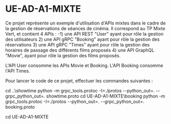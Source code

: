 # UE-AD-A1-MIXTE

Ce projet représente un exemple d'utilisation d'APIs mixtes dans le cadre de la gestion de réservations de séances de cinéma. Il correspond au TP Mixte Vert, et contient 4 APIs : -1) une API REST "User" ayant pour rôle la gestion des utilisateurs
2) une API gRPC "Booking" ayant pour rôle la gestion des réservations
3) une API gRPC "Times" ayant pour rôle la gestion des horaires de passage des différents films proposés
4) une API GraphQL "Movie", ayant pour rôle la gestion des films proposés.

L'API User consomme les APIs Movie et Booking. L'API Booking consomme l'API Times.

Pour lancer le code de ce projet, effectuer les commandes suivantes :

cd ..\showtime
python -m grpc_tools.protoc -I=./protos --python_out=. --grpc_python_out=. showtime.proto
cd UE-AD-A1-MIXTE\booking
python -m grpc_tools.protoc -I=./protos --python_out=. --grpc_python_out=. booking.proto

cd UE-AD-A1-MIXTE

